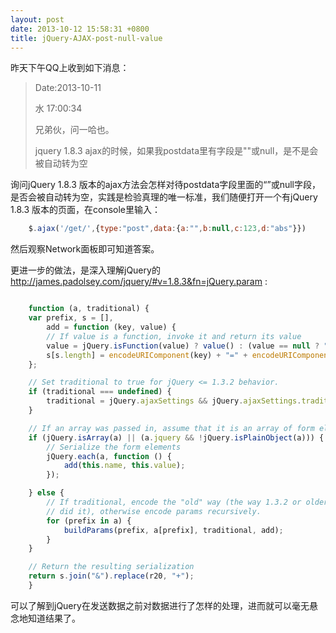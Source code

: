 ```yaml
---
layout: post
date: 2013-10-12 15:58:31 +0800
title: jQuery-AJAX-post-null-value
---
```

昨天下午QQ上收到如下消息：

<blockquote>
<p>
Date:2013-10-11
<p>
水  17:00:34
<p>
兄弟伙，问一哈也。
<p>
jquery 1.8.3 ajax的时候，如果我postdata里有字段是""或null，是不是会被自动转为空
</blockquote>

询问jQuery 1.8.3 版本的ajax方法会怎样对待postdata字段里面的“”或null字段，是否会被自动转为空，实践是检验真理的唯一标准，我们随便打开一个有jQuery 1.8.3 版本的页面，在console里输入：

```js
	$.ajax('/get/',{type:"post",data:{a:"",b:null,c:123,d:"abs"}})
```

然后观察Network面板即可知道答案。

更进一步的做法，是深入理解jQuery的 http://james.padolsey.com/jquery/#v=1.8.3&fn=jQuery.param :

```js

	function (a, traditional) {
    var prefix, s = [],
        add = function (key, value) {
        // If value is a function, invoke it and return its value
        value = jQuery.isFunction(value) ? value() : (value == null ? "" : value);
        s[s.length] = encodeURIComponent(key) + "=" + encodeURIComponent(value);
    };

    // Set traditional to true for jQuery <= 1.3.2 behavior.
    if (traditional === undefined) {
        traditional = jQuery.ajaxSettings && jQuery.ajaxSettings.traditional;
    }

    // If an array was passed in, assume that it is an array of form elements.
    if (jQuery.isArray(a) || (a.jquery && !jQuery.isPlainObject(a))) {
        // Serialize the form elements
        jQuery.each(a, function () {
            add(this.name, this.value);
        });

    } else {
        // If traditional, encode the "old" way (the way 1.3.2 or older
        // did it), otherwise encode params recursively.
        for (prefix in a) {
            buildParams(prefix, a[prefix], traditional, add);
        }
    }

    // Return the resulting serialization
    return s.join("&").replace(r20, "+");
	}

```

可以了解到jQuery在发送数据之前对数据进行了怎样的处理，进而就可以毫无悬念地知道结果了。